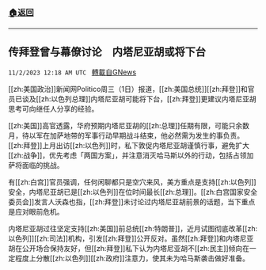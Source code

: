 ###  [:house:返回](README.md)
---


## 传拜登曾与幕僚讨论　内塔尼亚胡或将下台
`11/2/2023 12:18 AM UTC ` [轉載自GNews](https://gnews.org/articles/1911061)

[[zh:美国政治]]新闻网Politico周三（1日）报道，[[zh:美国总统]][[zh:拜登]]和官员已谈及[[zh:以色列总理]]内塔尼亚胡可能将下台，[[zh:拜登]]更建议内塔尼亚胡思考可向继任人分享的经验。

[[zh:美国]]高官透露，华府预期内塔尼亚胡的[[zh:总理]]任期有限，可能只余数月，待以军在加萨地带的军事行动早期战斗结束，他必然需为发生的事负责。[[zh:拜登]]上月出访[[zh:以色列]]时，私下敦促内塔尼亚胡谨慎行事，避免扩大[[zh:战争]]，优先考虑「两国方案」，并注意消灭哈马斯以外的行动，包括占领加萨将面临的挑战。

有[[zh:白宫]]官员强调，任何闲聊都只是空穴来风，美方重点是支持[[zh:以色列]]安全，内塔尼亚胡已是[[zh:以色列]]在位时间最长[[zh:总理]]。[[zh:白宫国家安全委员会]]发言人沃森也指，[[zh:拜登]]未讨论过内塔尼亚胡前景的话题，当下重点是应对眼前危机。

内塔尼亚胡过往坚定支持[[zh:美国]]前总统[[zh:特朗普]]，近月试图彻底改革[[zh:以色列]][[zh:司法]]机构，引发[[zh:拜登]]公开反对。虽然[[zh:拜登]]和内塔尼亚胡在公开场合保持友好，但[[zh:拜登]]私下认为内塔尼亚胡不[[zh:民主]]倾向在一定程度上分散[[zh:以色列]][[zh:政府]]注意力，使其未为哈马斯袭击做好准备。
